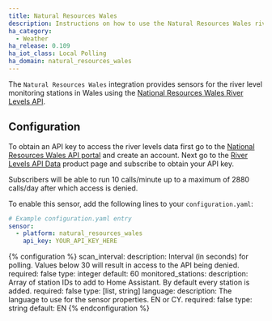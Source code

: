 ```yaml
---
title: Natural Resources Wales
description: Instructions on how to use the Natural Resources Wales river levels sensor in Home Assistant.
ha_category:
  - Weather
ha_release: 0.109
ha_iot_class: Local Polling
ha_domain: natural_resources_wales
---
```


The `Natural Resources Wales` integration provides sensors for the river level monitoring stations in Wales using the [National Resources Wales River Levels API](https://api-portal.naturalresources.wales/docs/services/).

## Configuration

To obtain an API key to access the river levels data first go to the [National Resources Wales API portal](https://api-portal.naturalresources.wales/) and create an account. Next go to the [River Levels API Data](https://api-portal.naturalresources.wales/products/5775297acff72d1aac51beab/) product page and subscribe to obtain your API key.

Subscribers will be able to run 10 calls/minute up to a maximum of 2880 calls/day after which access is denied.

To enable this sensor, add the following lines to your `configuration.yaml`:

```yaml
# Example configuration.yaml entry
sensor:
  - platform: natural_resources_wales
    api_key: YOUR_API_KEY_HERE
```

{% configuration %}
scan_interval:
  description: Interval (in seconds) for polling. Values below 30 will result in access to the API being denied.
  required: false
  type: integer
  default: 60
monitored_stations:
  description: Array of station IDs to add to Home Assistant. By default every station is added.
  required: false
  type: [list, string]
language:
  description: The language to use for the sensor properties. EN or CY.
  required: false
  type: string
  default: EN
{% endconfiguration %}
